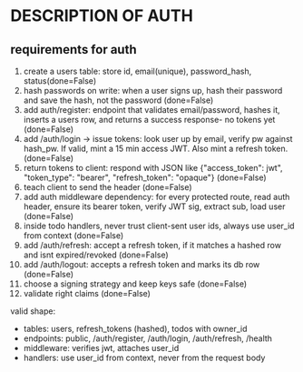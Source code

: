 # DESCRIPTION OF AUTH

## requirements for auth

1. create a users table: store id, email(unique), password_hash, status(done=False)
2. hash passwords on write: when a user signs up, hash their password and save the hash, not the password (done=False)
3. add auth/register: endpoint that validates email/password, hashes it, inserts a users row, and returns a success response- no tokens yet (done=False)
4. add /auth/login -> issue tokens: look user up by email, verify pw against hash_pw. If valid, mint a 15 min access JWT. Also mint a refresh token. (done=False)
5. return tokens to client: respond with JSON like {"access_token": jwt", "token_type": "bearer", "refresh_token": "opaque"} (done=False)
6. teach client to send the header (done=False)
7. add auth middleware dependency: for every protected route, read auth header, ensure its bearer token, verify JWT sig, extract sub, load user (done=False)
8. inside todo handlers, never trust client-sent user ids, always use user_id from context (done=False)
9. add /auth/refresh: accept a refresh token, if it matches a hashed row and isnt expired/revoked (done=False)
10. add /auth/logout: accepts a refresh token and marks its db row (done=False)
11. choose a signing strategy and keep keys safe (done=False)
12. validate right claims (done=False)


valid shape:

- tables: users, refresh_tokens (hashed), todos with owner_id
- endpoints: public, /auth/register, /auth/login, /auth/refresh, /health
- middleware: verifies jwt, attaches user_id
- handlers: use user_id from context, never from the request body